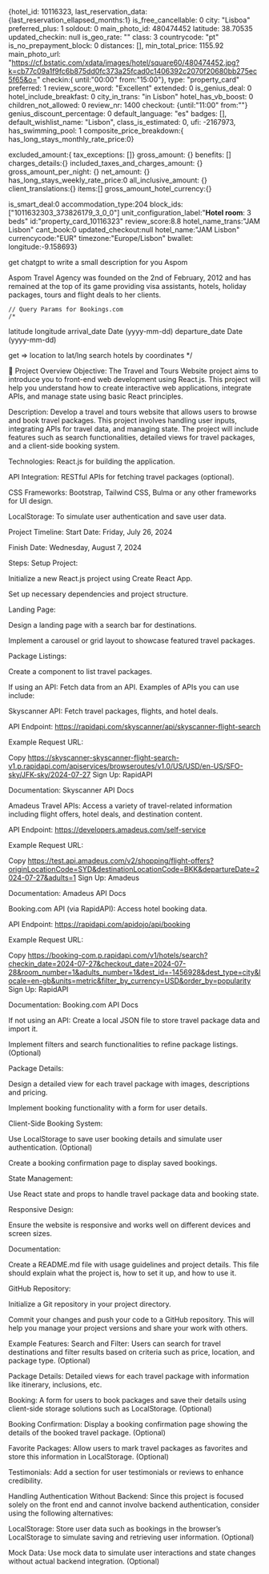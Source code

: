 {hotel_id: 10116323,
last_reservation_data: {last_reservation_ellapsed_months:1}
is_free_cancellable: 0
city: "Lisboa"
preferred_plus: 1
soldout: 0
main_photo_id: 480474452
latitude: 38.70535
updated_checkin: null
is_geo_rate: ""
class: 3
countrycode: "pt"
is_no_prepayment_block: 0
distances: [],
min_total_price: 1155.92
main_photo_url: "https://cf.bstatic.com/xdata/images/hotel/square60/480474452.jpg?k=cb77c09a1f9fc6b875dd0fc373a25fcad0c1406392c2070f20680bb275ec5f65&o="
checkin:{
until:"00:00"
from:"15:00"},
type: "property_card"
preferred: 1
review_score_word: "Excellent"
extended: 0
is_genius_deal: 0
hotel_include_breakfast: 0
city_in_trans: "in Lisbon"
hotel_has_vb_boost: 0
children_not_allowed: 0
review_nr: 1400
checkout:
{until:"11:00"
from:""}
genius_discount_percentage: 0
default_language: "es"
badges: [],
default_wishlist_name: "Lisbon",
class_is_estimated: 0,
ufi: -2167973,
has_swimming_pool: 1
composite_price_breakdown:{
has_long_stays_monthly_rate_price:0}


excluded_amount:{
tax_exceptions: []}
gross_amount: {}
benefits: []
charges_details:{}
included_taxes_and_charges_amount: {}
gross_amount_per_night: {}
net_amount: {}
has_long_stays_weekly_rate_price:0
all_inclusive_amount: {}
client_translations:{}
items:[]
gross_amount_hotel_currency:{}

is_smart_deal:0
accommodation_type:204
block_ids: ["1011632303_373826179_3_0_0"]
unit_configuration_label:"<b>Hotel room</b>: 3 beds"
id:"property_card_10116323"
review_score:8.8
hotel_name_trans:"JAM Lisbon"
cant_book:0
updated_checkout:null
hotel_name:"JAM Lisbon"
currencycode:"EUR"
timezone:"Europe/Lisbon"
bwallet:
longitude:-9.158693}



get chatgpt to write a small description for you 
Aspom

Aspom Travel Agency was founded on the 2nd of February, 2012 and has remained at the top of its game providing visa assistants, hotels, holiday packages, tours and flight deals to her clients.



	// Query Params for Bookings.com
	/*
  latitude
  longitude
  arrival_date Date (yyyy-mm-dd) 
  departure_date Date (yyyy-mm-dd)


  get => location to lat/lng
  search hotels by coordinates
  */



  📘
Project Overview
Objective:
The Travel and Tours Website project aims to introduce you to front-end web development using React.js. This project will help you understand how to create interactive web applications, integrate APIs, and manage state using basic React principles.

Description:
Develop a travel and tours website that allows users to browse and book travel packages. This project involves handling user inputs, integrating APIs for travel data, and managing state. The project will include features such as search functionalities, detailed views for travel packages, and a client-side booking system.

Technologies:
React.js for building the application.

API Integration: RESTful APIs for fetching travel packages (optional).

CSS Frameworks: Bootstrap, Tailwind CSS, Bulma or any other frameworks for UI design. 

LocalStorage: To simulate user authentication and save user data.

Project Timeline:
Start Date: Friday, July 26, 2024

Finish Date: Wednesday, August 7, 2024

Steps:
Setup Project:

Initialize a new React.js project using Create React App.

Set up necessary dependencies and project structure.

Landing Page:

Design a landing page with a search bar for destinations.

Implement a carousel or grid layout to showcase featured travel packages.

Package Listings:

Create a component to list travel packages.

If using an API: Fetch data from an API. Examples of APIs you can use include:

Skyscanner API: Fetch travel packages, flights, and hotel deals.

API Endpoint: https://rapidapi.com/skyscanner/api/skyscanner-flight-search

Example Request URL:

Copy
https://skyscanner-skyscanner-flight-search-v1.p.rapidapi.com/apiservices/browseroutes/v1.0/US/USD/en-US/SFO-sky/JFK-sky/2024-07-27
Sign Up: RapidAPI

Documentation: Skyscanner API Docs

Amadeus Travel APIs: Access a variety of travel-related information including flight offers, hotel deals, and destination content.

API Endpoint: https://developers.amadeus.com/self-service

Example Request URL:

Copy
https://test.api.amadeus.com/v2/shopping/flight-offers?originLocationCode=SYD&destinationLocationCode=BKK&departureDate=2024-07-27&adults=1
Sign Up: Amadeus

Documentation: Amadeus API Docs

Booking.com API (via RapidAPI): Access hotel booking data.

API Endpoint: https://rapidapi.com/apidojo/api/booking

Example Request URL:

Copy
https://booking-com.p.rapidapi.com/v1/hotels/search?checkin_date=2024-07-27&checkout_date=2024-07-28&room_number=1&adults_number=1&dest_id=-1456928&dest_type=city&locale=en-gb&units=metric&filter_by_currency=USD&order_by=popularity
Sign Up: RapidAPI

Documentation: Booking.com API Docs

If not using an API: Create a local JSON file to store travel package data and import it.

Implement filters and search functionalities to refine package listings. (Optional)

Package Details:

Design a detailed view for each travel package with images, descriptions and pricing.

Implement booking functionality with a form for user details.

Client-Side Booking System:

Use LocalStorage to save user booking details and simulate user authentication. (Optional)

Create a booking confirmation page to display saved bookings.

State Management:

Use React state and props to handle travel package data and booking state.

Responsive Design:

Ensure the website is responsive and works well on different devices and screen sizes.

Documentation:

Create a README.md file with usage guidelines and project details. This file should explain what the project is, how to set it up, and how to use it.

GitHub Repository:

Initialize a Git repository in your project directory.

Commit your changes and push your code to a GitHub repository. This will help you manage your project versions and share your work with others.

Example Features:
Search and Filter: Users can search for travel destinations and filter results based on criteria such as price, location, and package type. (Optional)

Package Details: Detailed views for each travel package with information like itinerary, inclusions, etc.

Booking: A form for users to book packages and save their details using client-side storage solutions such as LocalStorage. (Optional)

Booking Confirmation: Display a booking confirmation page showing the details of the booked travel package. (Optional)

Favorite Packages: Allow users to mark travel packages as favorites and store this information in LocalStorage. (Optional)

Testimonials: Add a section for user testimonials or reviews to enhance credibility.

Handling Authentication Without Backend: Since this project is focused solely on the front end and cannot involve backend authentication, consider using the following alternatives:

LocalStorage: Store user data such as bookings in the browser’s LocalStorage to simulate saving and retrieving user information. (Optional)

Mock Data: Use mock data to simulate user interactions and state changes without actual backend integration. (Optional)